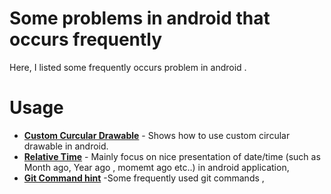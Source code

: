 # Some problems in android that occurs frequently 

Here, I listed some frequently occurs problem in android .


# Usage

* **[Custom Curcular Drawable](https://github.com/RameshPokharel/Android-Problems-And-Their-Solutions/blob/master/CircularProgressDrawable.java)** - Shows how to use custom circular drawable in android.
* **[Relative Time](https://github.com/RameshPokharel/Android-Problems-And-Their-Solutions/blob/master/RelativeTime.kt)** - Mainly focus on nice presentation of date/time (such as Month ago, Year ago , momemt ago etc..) in android application,
* **[Git Command hint](https://github.com/RameshPokharel/Android-Problems-And-Their-Solutions/blob/master/GitHintTutorials.txt)** -Some frequently used git commands ,
